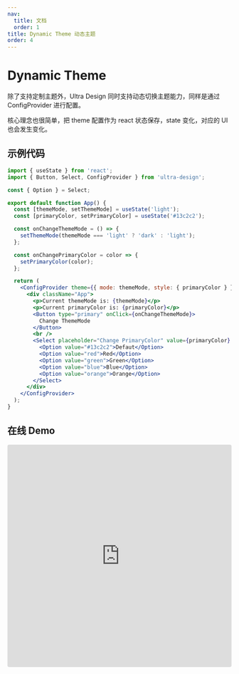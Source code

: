 ```yaml
---
nav:
  title: 文档
  order: 1
title: Dynamic Theme 动态主题
order: 4
---
```


# Dynamic Theme

除了支持定制主题外，Ultra Design 同时支持动态切换主题能力，同样是通过 ConfigProvider 进行配置。

核心理念也很简单，把 theme 配置作为 react 状态保存，state 变化，对应的 UI 也会发生变化。

## 示例代码

```jsx | pure
import { useState } from 'react';
import { Button, Select, ConfigProvider } from 'ultra-design';

const { Option } = Select;

export default function App() {
  const [themeMode, setThemeMode] = useState('light');
  const [primaryColor, setPrimaryColor] = useState('#13c2c2');

  const onChangeThemeMode = () => {
    setThemeMode(themeMode === 'light' ? 'dark' : 'light');
  };

  const onChangePrimaryColor = color => {
    setPrimaryColor(color);
  };

  return (
    <ConfigProvider theme={{ mode: themeMode, style: { primaryColor } }}>
      <div className="App">
        <p>Current themeMode is: {themeMode}</p>
        <p>Current primaryColor is: {primaryColor}</p>
        <Button type="primary" onClick={onChangeThemeMode}>
          Change ThemeMode
        </Button>
        <br />
        <Select placeholder="Change PrimaryColor" value={primaryColor} onChange={onChangePrimaryColor}>
          <Option value="#13c2c2">Defaut</Option>
          <Option value="red">Red</Option>
          <Option value="green">Green</Option>
          <Option value="blue">Blue</Option>
          <Option value="orange">Orange</Option>
        </Select>
      </div>
    </ConfigProvider>
  );
}
```

## 在线 Demo

<iframe src="https://codesandbox.io/embed/icy-dawn-zbkdm?fontsize=14&hidenavigation=1&theme=dark"
     style="width:100%; height:500px; border:0; border-radius: 4px; overflow:hidden;"
     title="icy-dawn-zbkdm"
     allow="accelerometer; ambient-light-sensor; camera; encrypted-media; geolocation; gyroscope; hid; microphone; midi; payment; usb; vr; xr-spatial-tracking"
   ></iframe>
